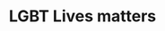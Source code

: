 ---
pid: ws148
title: LGBT Lives matters
location_transcription: By the Justice Center on Filbert St.
coordinates: "[-75.161647, 39.953259]"
zipcode: '19120'
gen_neighborhood: North Philadelphia
neighborhood: Logan,Olney
outside_phl: 
age: '38'
age_range: 30-39
instagram: 
image_file_name: ws_148.jpg
proposal_transcription: I want more monuments of LGBT, because a lot of people need
  to understand and realize we are also human beings.  All lives matter.  No one needs
  to judge, and discriminate.  There is too much hate.  Everyone needs to  love more
  and hate less.
topic: Brotherly Love,Education,Gender Identity,Human Rights,Inclusivity,LGBTQ+,Love
topic_summary: 0, 0, 0, 0, 0, 0, 0
type: Sculpture Statue
keywords_other: LGBTQ
credit: Tami Henslay
image_labels: LGBT Lives Matter
twitter: 
facebook: 
permalink: "/monuments/ws148/"
layout: item-page
---